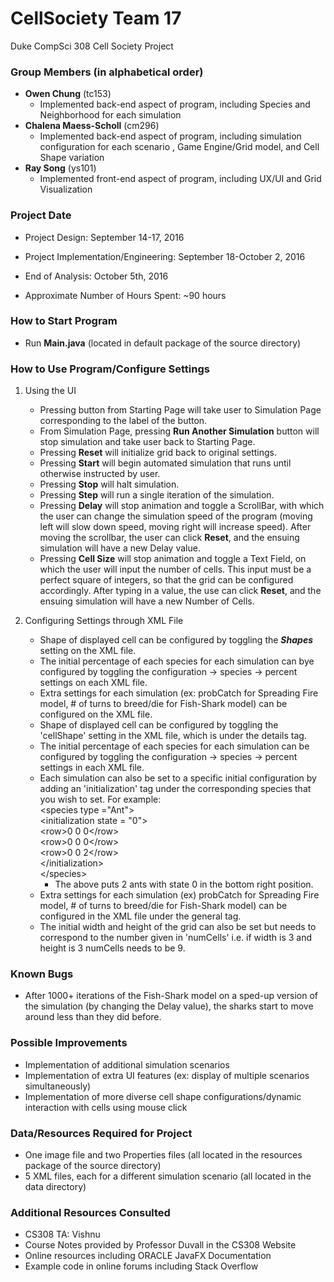 # CellSociety Team 17

Duke CompSci 308 Cell Society Project

### Group Members (in alphabetical order)
+ **Owen Chung** (tc153)
	+ Implemented back-end aspect of program, including Species and Neighborhood for each simulation
+ **Chalena Maess-Scholl** (cm296)
	+ Implemented back-end aspect of program, including simulation configuration for each scenario , Game Engine/Grid model, and Cell Shape variation
+ **Ray Song** (ys101)
	+ Implemented front-end aspect of program, including UX/UI and Grid Visualization

### Project Date
+ Project Design: September 14-17, 2016
+ Project Implementation/Engineering: September 18-October 2, 2016
+ End of Analysis: October 5th, 2016

+ Approximate Number of Hours Spent: ~90 hours

### How to Start Program
+ Run **Main.java** (located in default package of the source directory)

### How to Use Program/Configure Settings
1. Using the UI
	+ Pressing button from Starting Page will take user to Simulation Page corresponding to the label of the button.
	+ From Simulation Page, pressing **Run Another Simulation** button will stop simulation and take user back to Starting Page. 
	+ Pressing **Reset** will initialize grid back to original settings.
	+ Pressing **Start** will begin automated simulation that runs until otherwise instructed by user.
	+ Pressing **Stop** will halt simulation.
	+ Pressing **Step** will run a single iteration of the simulation.
	+ Pressing **Delay** will stop animation and toggle a ScrollBar, with which the user can change the simulation speed of the program (moving left will slow down speed, moving right will increase speed). After moving the scrollbar, the user can click **Reset**, and the ensuing simulation will have a new Delay value.
	+ Pressing **Cell Size** will stop animation and toggle a Text Field, on which the user will input the number of cells. This input must be a perfect square of integers, so that the grid can be configured accordingly. After typing in a value, the use can click **Reset**, and the ensuing simulation will have a new Number of Cells.


2. Configuring Settings through XML File
	+ Shape of displayed cell can be configured by toggling the ***Shapes*** setting on the XML file.
	+ The initial percentage of each species for each simulation can bye configured by toggling the configuration -> species -> percent settings on each XML file.
	+ Extra settings for each simulation (ex: probCatch for Spreading Fire model, # of turns to breed/die for Fish-Shark model) can be configured on the XML file.
	+ Shape of displayed cell can be configured by toggling the 'cellShape' setting in the XML file, which is under the details tag.
	+ The initial percentage of each species for each simulation can be configured by toggling the configuration -> species -> percent settings in each XML file.
	+ Each simulation can also be set to a specific initial configuration by adding an 'initialization' tag under the corresponding species that you wish to set. For example:  
		\<species type ="Ant"\>  
    	    \<initialization state = "0"\>  
    		    \<row>0 0 0\</row\>  
    		    \<row>0 0 0\</row\>  
    			\<row>0 0 2\</row\>  
    		\</initialization\>  
    	 \</species\>  
        + The above puts 2 ants with state 0 in the bottom right position.
	+ Extra settings for each simulation (ex) probCatch for Spreading Fire model, # of turns to breed/die for Fish-Shark model) can be configured in the XML file under the general tag.
	+ The initial width and height of the grid can also be set but needs to correspond to the number given in 'numCells' i.e. if width is 3 and height is 3 numCells needs to be 9.
 
### Known Bugs
+ After 1000+ iterations of the Fish-Shark model on a sped-up version of the simulation (by changing the Delay value), the sharks start to move around less than they did before.

### Possible Improvements
+ Implementation of additional simulation scenarios
+ Implementation of extra UI features (ex: display of multiple scenarios simultaneously)
+ Implementation of more diverse cell shape configurations/dynamic interaction with cells using mouse click

### Data/Resources Required for Project
+ One image file and two Properties files (all located in the resources package of the source directory)
+ 5 XML files, each for a different simulation scenario (all located in the data directory)

### Additional Resources Consulted
+ CS308 TA: Vishnu
+ Course Notes provided by Professor Duvall in the CS308 Website
+ Online resources including ORACLE JavaFX Documentation
+ Example code in online forums including Stack Overflow

